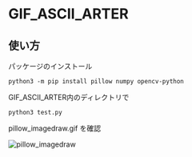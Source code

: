 # GIF_ASCII_ARTER

## 使い方
パッケージのインストール
```
python3 -m pip install pillow numpy opencv-python
```
GIF_ASCII_ARTER内のディレクトリで
```
python3 test.py
```
pillow_imagedraw.gif を確認

![pillow_imagedraw](https://github.com/weweweok/GIF_ASCII_ARTER/assets/100256521/51f845b2-faa3-4fce-9c6f-1db59486b30e)

